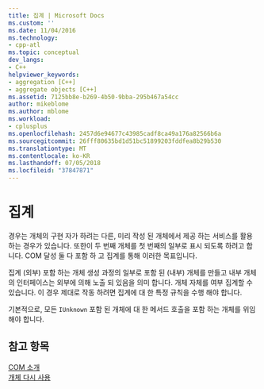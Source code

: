```yaml
---
title: 집계 | Microsoft Docs
ms.custom: ''
ms.date: 11/04/2016
ms.technology:
- cpp-atl
ms.topic: conceptual
dev_langs:
- C++
helpviewer_keywords:
- aggregation [C++]
- aggregate objects [C++]
ms.assetid: 7125bb8e-b269-4b50-9bba-295b467a54cc
author: mikeblome
ms.author: mblome
ms.workload:
- cplusplus
ms.openlocfilehash: 2457d6e94677c43985cadf8ca49a176a82566b6a
ms.sourcegitcommit: 26fff80635bd1d51bc51899203fddfea8b29b530
ms.translationtype: MT
ms.contentlocale: ko-KR
ms.lasthandoff: 07/05/2018
ms.locfileid: "37847871"
---
```

# <a name="aggregation"></a>집계
경우는 개체의 구현 자가 하려는 다른, 미리 작성 된 개체에서 제공 하는 서비스를 활용 하는 경우가 있습니다. 또한이 두 번째 개체를 첫 번째의 일부로 표시 되도록 하려고 합니다. COM 달성 둘 다 포함 하 고 집계를 통해 이러한 목표입니다.  
  
 집계 (외부) 포함 하는 개체 생성 과정의 일부로 포함 된 (내부) 개체를 만들고 내부 개체의 인터페이스는 외부에 의해 노출 되 있음을 의미 합니다. 개체 자체를 여부 집계할 수 있습니다. 이 경우 제대로 작동 하려면 집계에 대 한 특정 규칙을 수행 해야 합니다.  
  
 기본적으로, 모든 `IUnknown` 포함 된 개체에 대 한 메서드 호출을 포함 하는 개체를 위임 해야 합니다.  
  
## <a name="see-also"></a>참고 항목  
 [COM 소개](../atl/introduction-to-com.md)   
 [개체 다시 사용](http://msdn.microsoft.com/library/windows/desktop/ms678443)

